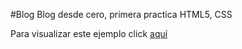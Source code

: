 #Blog
Blog desde cero, primera practica HTML5, CSS

Para visualizar este ejemplo click [aquí](http://mauricioaizaga.com/Jonathan/Blog/)